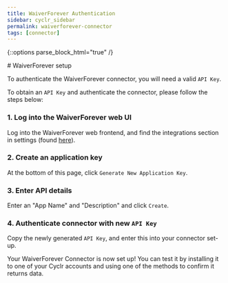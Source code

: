 ```yaml
---
title: WaiverForever Authentication
sidebar: cyclr_sidebar
permalink: waiverforever-connector
tags: [connector]
---
```

{::options parse_block_html="true" /}
<section class="card">
# WaiverForever setup

To authenticate the WaiverForever connector, you will need a valid `API Key`.

To obtain an `API Key` and authenticate the connector, please follow the steps below:

### 1. Log into the WaiverForever web UI
Log into the WaiverForever web frontend, and find the integrations section in settings (found [here](https://app.waiverforever.com/settings/integrations)).
### 2. Create an application key
At the bottom of this page, click `Generate New Application Key`.
### 3. Enter API details
Enter an "App Name" and "Description" and click `Create`.
### 4. Authenticate connector with new `API Key`
Copy the newly generated `API Key`, and enter this into your connector set-up.


Your WaiverForever Connector is now set up! You can test it by installing it to one of your Cyclr accounts and using one of the methods to confirm it returns data.

</section>
